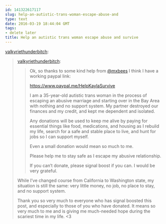 ```yaml
---
id: 141322617117
slug: help-an-autistic-trans-woman-escape-abuse-and
type: text
date: 2016-03-19 18:44:04 GMT
tags:
- delete later
title: Help an autistic trans woman escape abuse and survive
---
```

<p><a class="tumblr_blog" href="http://valkyriethunderbitch.tumblr.com/post/141263107473">valkyriethunderbitch</a>:</p>
<blockquote>
<p><a class="tumblr_blog" href="http://valkyriethunderbitch.tumblr.com/post/141059911763">valkyriethunderbitch</a>:</p>
<blockquote>
<p>Ok, so thanks to some kind help from <a href="https://tmblr.co/mQ1cxfcq2fduTOMS6HL6Uvw">@mxbees</a> I think I have a working paypal link:</p>
<p><a href="https://www.paypal.me/HelpKaylaSurvive">https://www.paypal.me/HelpKaylaSurvive</a></p>
<p>I am a 35-year-old autistic trans woman in the process of escaping an abusive marriage and starting over in the Bay Area with nothing and no support system. My partner destroyed our finances and my credit, and kept me dependent and isolated. <br></p>
<p>Any donations will be used to keep me alive by paying for essential things like food, medications, and housing as I rebuild my life, search for a safe and stable place to live, and hunt for jobs so I can support myself.<br></p>
<p>Even a small donation would mean so much to me. <br></p>
<p>Please help me to stay safe as I escape my abusive relationship.</p>
<p>If you can’t donate, please signal boost if you can. I would be very grateful.<br></p>
</blockquote>
<p>While I’ve changed course from California to Washington state, my situation is still the same: very little money, no job, no place to stay, and no support system.</p>
<p>Thank you so very much to everyone who has signal boosted this post, and especially to those of you who have donated. It means so very much to me and is giving me much-needed hope during the scariest time in my life. &lt;3<br></p>
</blockquote>

